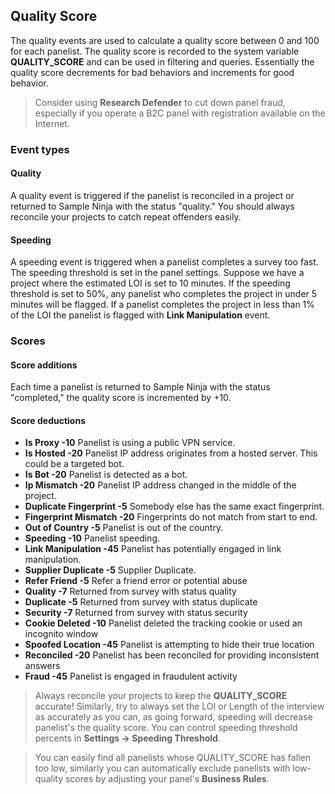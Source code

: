 ## Quality Score 

The quality events are used to calculate a quality score between 0 and 100 for each panelist. The quality score is recorded to the system variable **QUALITY_SCORE** and can be used in filtering and queries. Essentially the quality score decrements for bad behaviors and increments for good behavior.

> Consider using **Research Defender** to cut down panel fraud, especially if you operate a B2C panel with registration available on the Internet.

### Event types

#### Quality
A quality event is triggered if the panelist is reconciled in a project or returned to Sample Ninja with the status "quality." You should always reconcile your projects to catch repeat offenders easily.

#### Speeding
A speeding event is triggered when a panelist completes a survey too fast. The speeding threshold is set in the panel settings. Suppose we have a project where the estimated LOI is set to 10 minutes. If the speeding threshold is set to 50%, any panelist who completes the project in under 5 minutes will be flagged. If a panelist completes the project in less than 1% of the LOI the panelist is flagged with **Link Manipulation** event.

### Scores

#### Score additions
Each time a panelist is returned to Sample Ninja with the status "completed," the quality score is incremented by +10.

#### Score deductions

- **Is Proxy -10** Panelist is using a public VPN service.
- **Is Hosted -20** Panelist IP address originates from a hosted server. This could be a targeted bot.
- **Is Bot -20** Panelist is detected as a bot.
- **Ip Mismatch -20** Panelist IP address changed in the middle of the project.
- **Duplicate Fingerprint -5** Somebody else has the same exact fingerprint.
- **Fingerprint Mismatch -20** Fingerprints do not match from start to end.
- **Out of Country -5** Panelist is out of the country.
- **Speeding -10** Panelist speeding.
- **Link Manipulation -45** Panelist has potentially engaged in link manipulation.
- **Supplier Duplicate -5** Supplier Duplicate.
- **Refer Friend -5** Refer a friend error or potential abuse
- **Quality -7** Returned from survey with status quality
- **Duplicate -5** Returned from survey with status duplicate
- **Security -7** Returned from survey with status security
- **Cookie Deleted -10** Panelist deleted the tracking cookie or used an incognito window
- **Spoofed Location -45** Panelist is attempting to hide their true location
- **Reconciled -20** Panelist has been reconciled for providing inconsistent answers
- **Fraud -45** Panelist is engaged in fraudulent activity

> Always reconcile your projects to keep the **QUALITY_SCORE** accurate! Similarly, try to always set the LOI or Length of the interview as accurately as you can, as going forward, speeding will decrease panelist's the quality score. You can control speeding threshold percents in **Settings -> Speeding Threshold**.

> You can easily find all panelists whose QUALITY_SCORE has fallen too low, similarly you can automatically exclude panelists with low-quality scores by adjusting your panel's **Business Rules**.
